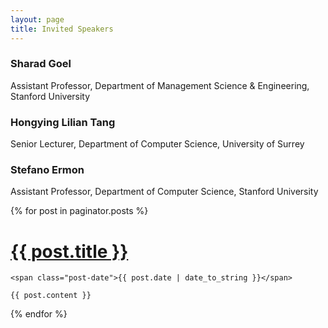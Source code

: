 ```yaml
---
layout: page
title: Invited Speakers
---
```


### Sharad Goel
Assistant Professor, Department of Management Science & Engineering, Stanford University

### Hongying Lilian Tang
Senior Lecturer, Department of Computer Science, University of Surrey

### Stefano Ermon
Assistant Professor, Department of Computer Science, Stanford University



<div class="posts">
  {% for post in paginator.posts %}
  <div class="post">
    <h1 class="post-title">
      <a href="{{ post.url }}">
        {{ post.title }}
      </a>
    </h1>

    <span class="post-date">{{ post.date | date_to_string }}</span>

    {{ post.content }}
  </div>
  {% endfor %}
</div>



